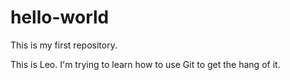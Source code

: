 # hello-world
This is my first repository.

This is Leo. I'm trying to learn how to use Git to get the hang of it.
